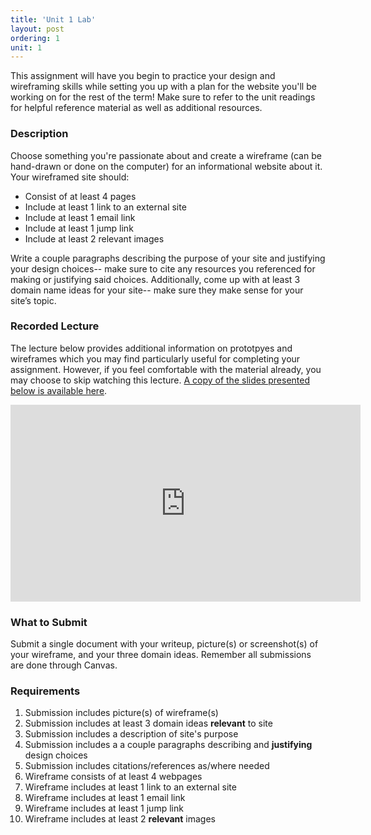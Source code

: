 ```yaml
---
title: 'Unit 1 Lab'
layout: post
ordering: 1
unit: 1
---
```


This assignment will have you begin to practice your design and wireframing skills while setting you up with a plan for the website you'll be working on for the rest of the term! Make sure to refer to the unit readings for helpful reference material as well as additional resources. 

### Description
Choose something you're passionate about and create a wireframe (can be hand-drawn or done on the computer) for an informational website about it. Your wireframed site should:
- Consist of at least 4 pages 
- Include at least 1 link to an external site
- Include at least 1 email link
- Include at least 1 jump link
- Include at least 2 relevant images

Write a couple paragraphs describing the purpose of your site and justifying your design choices-- make sure to cite any resources you referenced for making or justifying said choices. Additionally, come up with at least 3 domain name ideas for your site-- make sure they make sense for your site’s topic. 

### Recorded Lecture
The lecture below provides additional information on prototpyes and wireframes which you may find particularly useful for completing your assignment. However, if you feel comfortable with the material already, you may choose to skip watching this lecture. [A copy of the slides presented below is available here](https://docs.google.com/presentation/d/1MY1OCN7Dt_O_wNCNzT0BsmlPajNe6y5kYpCGMID_XGI/edit?usp=sharing).
<iframe width="560" height="315" src="https://www.youtube.com/embed/KoKX6tbpZUQ?si=OrxswG4D1okSMzmJ" title="YouTube video player" frameborder="0" allow="accelerometer; autoplay; clipboard-write; encrypted-media; gyroscope; picture-in-picture; web-share" referrerpolicy="strict-origin-when-cross-origin" allowfullscreen></iframe>

### What to Submit
Submit a single document with your writeup, picture(s) or screenshot(s) of your wireframe, and your three domain ideas. Remember all submissions are done through Canvas. 

### Requirements
1. Submission includes picture(s) of wireframe(s)
1. Submission includes at least 3 domain ideas **relevant** to site
1. Submission includes a description of site's purpose 
1. Submission includes a a couple paragraphs describing and **justifying** design choices
1. Submission includes citations/references as/where needed
1. Wireframe consists of at least 4 webpages
1. Wireframe includes at least 1 link to an external site
1. Wireframe includes at least 1 email link
1. Wireframe includes at least 1 jump link
1. Wireframe includes at least 2 **relevant** images
